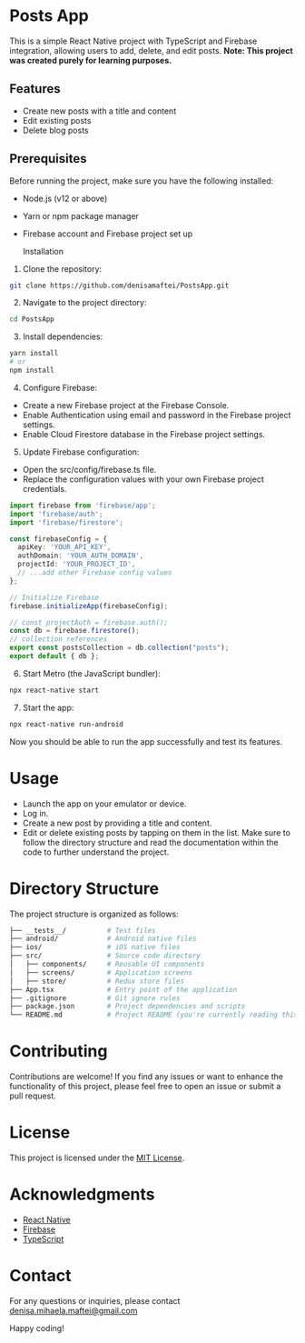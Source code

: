 # Posts App
This is a simple React Native project with TypeScript and Firebase integration, allowing users to add, delete, and edit posts.
**Note: This project was created purely for learning purposes.**

## Features
* Create new posts with a title and content
* Edit existing posts
* Delete blog posts

## Prerequisites
Before running the project, make sure you have the following installed:

* Node.js (v12 or above)
* Yarn or npm package manager
* Firebase account and Firebase project set up

  Installation
1. Clone the repository:

```bash
git clone https://github.com/denisamaftei/PostsApp.git
```
2. Navigate to the project directory:

```bash
cd PostsApp
```
3. Install dependencies:

```bash
yarn install
# or
npm install
```
4. Configure Firebase:
* Create a new Firebase project at the Firebase Console.
* Enable Authentication using email and password in the Firebase project settings.
* Enable Cloud Firestore database in the Firebase project settings.

5. Update Firebase configuration:
* Open the src/config/firebase.ts file.
* Replace the configuration values with your own Firebase project credentials.

```typescript
import firebase from 'firebase/app';
import 'firebase/auth';
import 'firebase/firestore';

const firebaseConfig = {
  apiKey: 'YOUR_API_KEY',
  authDomain: 'YOUR_AUTH_DOMAIN',
  projectId: 'YOUR_PROJECT_ID',
  // ...add other Firebase config values
};

// Initialize Firebase
firebase.initializeApp(firebaseConfig);

// const projectAuth = firebase.auth();
const db = firebase.firestore();
// collection references
export const postsCollection = db.collection("posts");
export default { db };
```
6. Start Metro (the JavaScript bundler):
```bash
npx react-native start
```
7. Start the app:
```bash
npx react-native run-android
```
Now you should be able to run the app successfully and test its features.

# Usage
* Launch the app on your emulator or device.
* Log in.
* Create a new post by providing a title and content.
* Edit or delete existing posts by tapping on them in the list.
Make sure to follow the directory structure and read the documentation within the code to further understand the project.

# Directory Structure
The project structure is organized as follows:

```bash
├── __tests__/          # Test files
├── android/            # Android native files
├── ios/                # iOS native files
├── src/                # Source code directory
│   ├── components/     # Reusable UI components
│   ├── screens/        # Application screens
│   ├── store/          # Redux store files
├── App.tsx             # Entry point of the application
├── .gitignore          # Git ignore rules
├── package.json        # Project dependencies and scripts
└── README.md           # Project README (you're currently reading this!)
```

# Contributing
Contributions are welcome! If you find any issues or want to enhance the functionality of this project, please feel free to open an issue or submit a pull request.

# License
This project is licensed under the [MIT License](https://github.com/denisamaftei/PostsApp/blob/master/LICENSE).

# Acknowledgments
* [React Native](https://reactnative.dev/)
* [Firebase](https://firebase.google.com/)
* [TypeScript](https://www.typescriptlang.org/)

# Contact
For any questions or inquiries, please contact denisa.mihaela.maftei@gmail.com

Happy coding!
